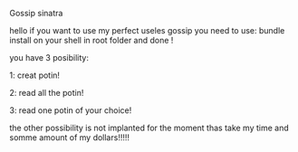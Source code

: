 Gossip sinatra

hello if you want to use my perfect useles gossip you need to use: bundle install
on your shell in root folder and done !

you have 3 posibility:

  1: creat potin!

  2: read all the potin!

  3: read one potin of your choice!

the other possibility is not implanted for the moment thas take my time and somme amount of my dollars!!!!!